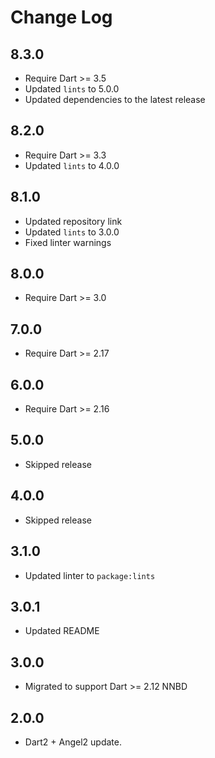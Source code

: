 # Change Log

## 8.3.0

* Require Dart >= 3.5
* Updated `lints` to 5.0.0
* Updated dependencies to the latest release

## 8.2.0

* Require Dart >= 3.3
* Updated `lints` to 4.0.0

## 8.1.0

* Updated repository link
* Updated `lints` to 3.0.0
* Fixed linter warnings

## 8.0.0

* Require Dart >= 3.0

## 7.0.0

* Require Dart >= 2.17

## 6.0.0

* Require Dart >= 2.16

## 5.0.0

* Skipped release

## 4.0.0

* Skipped release

## 3.1.0

* Updated linter to `package:lints`

## 3.0.1

* Updated README

## 3.0.0

* Migrated to support Dart >= 2.12 NNBD

## 2.0.0

* Dart2 + Angel2 update.
  